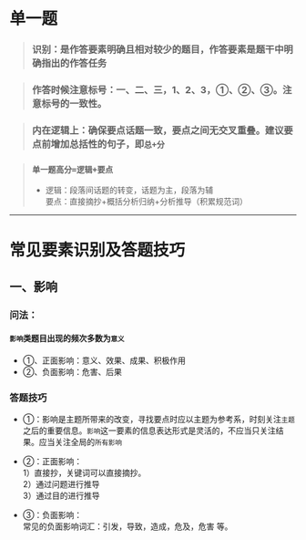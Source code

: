 # 单一题
>### 识别：是作答要素明确且相对较少的题目，作答要素是题干中明确指出的作答任务

>### 作答时候注意标号：一、二、三，1、2、3，①、②、③。注意标号的一致性。

>### 内在逻辑上：确保要点话题一致，要点之间无交叉重叠。建议要点前增加总括性的句子，即`总+分`

>### **`单一题高分=逻辑+要点`**
>* 逻辑：段落间话题的转变，话题为主，段落为辅  
要点：直接摘抄+概括分析归纳+分析推导（积累规范词）
---  

# 常见要素识别及答题技巧

## 一、影响
### **问法**：
#### `影响`类题目出现的频次多数为`意义`
* ①、正面影响：意义、效果、成果、积极作用
* ②、负面影响：危害、后果

### **答题技巧**

* ①：影响是主题所带来的改变，寻找要点时应以主题为参考系，时刻关注`主题`之后的重要信息。`影响`这一要素的信息表达形式是灵活的，不应当只关注结果。应当关注全局的`所有影响`

* ②：正面影响：  
  1）直接抄，关键词可以直接摘抄。  
  2）通过问题进行推导  
  3）通过目的进行推导

* ③：负面影响：  
  常见的负面影响词汇：引发，导致，造成，危及，危害 等。
